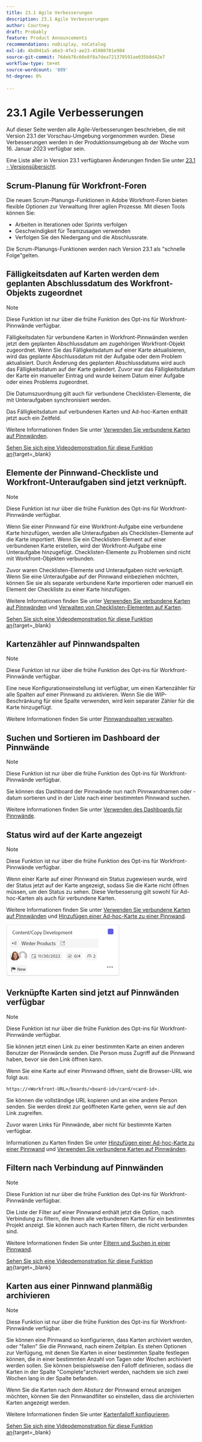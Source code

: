 ```yaml
---
title: 23.1 Agile Verbesserungen
description: 23.1 Agile Verbesserungen
author: Courtney
draft: Probably
feature: Product Announcements
recommendations: noDisplay, noCatalog
exl-id: 4bd041a5-a6e3-4fe3-ae23-45980701e904
source-git-commit: 76deb76c66e8f8a7dea721378591ae035b8d42e7
workflow-type: tm+mt
source-wordcount: '889'
ht-degree: 0%

---
```


# 23.1 Agile Verbesserungen

Auf dieser Seite werden alle Agile-Verbesserungen beschrieben, die mit Version 23.1 der Vorschau-Umgebung vorgenommen wurden. Diese Verbesserungen werden in der Produktionsumgebung ab der Woche vom 16. Januar 2023 verfügbar sein.

Eine Liste aller in Version 23.1 verfügbaren Änderungen finden Sie unter [23.1 - Versionsübersicht](/help/quicksilver/product-announcements/product-releases/23.1-release-activity/23-1-release-overview.md).

## Scrum-Planung für Workfront-Foren

Die neuen Scrum-Planungs-Funktionen in Adobe Workfront-Foren bieten flexible Optionen zur Verwaltung Ihrer agilen Prozesse. Mit diesen Tools können Sie:

* Arbeiten in Iterationen oder Sprints verfolgen
* Geschwindigkeit für Teamzusagen verwenden
* Verfolgen Sie den Niedergang und die Abschlussrate.

Die Scrum-Planungs-Funktionen werden nach Version 23.1 als &quot;schnelle Folge&quot;gelten.

## Fälligkeitsdaten auf Karten werden dem geplanten Abschlussdatum des Workfront-Objekts zugeordnet

>[!NOTE]
>
>Diese Funktion ist nur über die frühe Funktion des Opt-ins für Workfront-Pinnwände verfügbar.

Fälligkeitsdaten für verbundene Karten in Workfront-Pinnwänden werden jetzt dem geplanten Abschlussdatum am zugehörigen Workfront-Objekt zugeordnet. Wenn Sie das Fälligkeitsdatum auf einer Karte aktualisieren, wird das geplante Abschlussdatum mit der Aufgabe oder dem Problem aktualisiert. Durch Änderung des geplanten Abschlussdatums wird auch das Fälligkeitsdatum auf der Karte geändert. Zuvor war das Fälligkeitsdatum der Karte ein manueller Eintrag und wurde keinem Datum einer Aufgabe oder eines Problems zugeordnet.

Die Datumszuordnung gilt auch für verbundene Checklisten-Elemente, die mit Unteraufgaben synchronisiert werden.

Das Fälligkeitsdatum auf verbundenen Karten und Ad-hoc-Karten enthält jetzt auch ein Zeitfeld.

Weitere Informationen finden Sie unter [Verwenden Sie verbundene Karten auf Pinnwänden](/help/quicksilver/agile/get-started-with-boards/connected-cards.md).

[Sehen Sie sich eine Videodemonstration für diese Funktion an](https://video.tv.adobe.com/v/3411952/){target=_blank}

## Elemente der Pinnwand-Checkliste und Workfront-Unteraufgaben sind jetzt verknüpft.

>[!NOTE]
>
>Diese Funktion ist nur über die frühe Funktion des Opt-ins für Workfront-Pinnwände verfügbar.

Wenn Sie einer Pinnwand für eine Workfront-Aufgabe eine verbundene Karte hinzufügen, werden alle Unteraufgaben als Checklisten-Elemente auf die Karte importiert. Wenn Sie ein Checklisten-Element auf einer verbundenen Karte erstellen, wird der Workfront-Aufgabe eine Unteraufgabe hinzugefügt. Checklisten-Elemente zu Problemen sind nicht mit Workfront-Objekten verbunden.

Zuvor waren Checklisten-Elemente und Unteraufgaben nicht verknüpft. Wenn Sie eine Unteraufgabe auf der Pinnwand einbeziehen möchten, können Sie sie als separate verbundene Karte importieren oder manuell ein Element der Checkliste zu einer Karte hinzufügen.

Weitere Informationen finden Sie unter [Verwenden Sie verbundene Karten auf Pinnwänden](/help/quicksilver/agile/get-started-with-boards/connected-cards.md) und [Verwalten von Checklisten-Elementen auf Karten](/help/quicksilver/agile/get-started-with-boards/manage-checklist-items.md).

[Sehen Sie sich eine Videodemonstration für diese Funktion an](https://video.tv.adobe.com/v/3411951/){target=_blank}

## Kartenzähler auf Pinnwandspalten

>[!NOTE]
>
>Diese Funktion ist nur über die frühe Funktion des Opt-ins für Workfront-Pinnwände verfügbar.

Eine neue Konfigurationseinstellung ist verfügbar, um einen Kartenzähler für alle Spalten auf einer Pinnwand zu aktivieren. Wenn Sie die WIP-Beschränkung für eine Spalte verwenden, wird kein separater Zähler für die Karte hinzugefügt.

Weitere Informationen finden Sie unter [Pinnwandspalten verwalten](/help/quicksilver/agile/get-started-with-boards/manage-board-columns.md).

## Suchen und Sortieren im Dashboard der Pinnwände

>[!NOTE]
>
>Diese Funktion ist nur über die frühe Funktion des Opt-ins für Workfront-Pinnwände verfügbar.

Sie können das Dashboard der Pinnwände nun nach Pinnwandnamen oder -datum sortieren und in der Liste nach einer bestimmten Pinnwand suchen.

Weitere Informationen finden Sie unter [Verwenden des Dashboards für Pinnwände](/help/quicksilver/agile/get-started-with-boards/use-boards-page.md).

## Status wird auf der Karte angezeigt

>[!NOTE]
>
>Diese Funktion ist nur über die frühe Funktion des Opt-ins für Workfront-Pinnwände verfügbar.

Wenn einer Karte auf einer Pinnwand ein Status zugewiesen wurde, wird der Status jetzt auf der Karte angezeigt, sodass Sie die Karte nicht öffnen müssen, um den Status zu sehen. Diese Verbesserung gilt sowohl für Ad-hoc-Karten als auch für verbundene Karten.

Weitere Informationen finden Sie unter [Verwenden Sie verbundene Karten auf Pinnwänden](/help/quicksilver/agile/get-started-with-boards/connected-cards.md) und [Hinzufügen einer Ad-hoc-Karte zu einer Pinnwand](/help/quicksilver/agile/get-started-with-boards/add-card-to-board.md).

![Status auf Karte](/help/quicksilver/product-announcements/product-releases/assets/boards-connected-card-details-110922.png)

## Verknüpfte Karten sind jetzt auf Pinnwänden verfügbar

>[!NOTE]
>
>Diese Funktion ist nur über die frühe Funktion des Opt-ins für Workfront-Pinnwände verfügbar.

Sie können jetzt einen Link zu einer bestimmten Karte an einen anderen Benutzer der Pinnwände senden. Die Person muss Zugriff auf die Pinnwand haben, bevor sie den Link öffnen kann.

Wenn Sie eine Karte auf einer Pinnwand öffnen, sieht die Browser-URL wie folgt aus:

```
https://<Workfront-URL>/boards/<board-id>/card/<card-id>. 
```

Sie können die vollständige URL kopieren und an eine andere Person senden. Sie werden direkt zur geöffneten Karte gehen, wenn sie auf den Link zugreifen.

Zuvor waren Links für Pinnwände, aber nicht für bestimmte Karten verfügbar.

Informationen zu Karten finden Sie unter [Hinzufügen einer Ad-hoc-Karte zu einer Pinnwand](/help/quicksilver/agile/get-started-with-boards/add-card-to-board.md) und [Verwenden Sie verbundene Karten auf Pinnwänden](/help/quicksilver/agile/get-started-with-boards/connected-cards.md).

## Filtern nach Verbindung auf Pinnwänden

>[!NOTE]
>
>Diese Funktion ist nur über die frühe Funktion des Opt-ins für Workfront-Pinnwände verfügbar.

Die Liste der Filter auf einer Pinnwand enthält jetzt die Option, nach Verbindung zu filtern, die Ihnen alle verbundenen Karten für ein bestimmtes Projekt anzeigt. Sie können auch nach Karten filtern, die nicht verbunden sind.

Weitere Informationen finden Sie unter [Filtern und Suchen in einer Pinnwand](/help/quicksilver/agile/get-started-with-boards/filter-search-in-board.md).

[Sehen Sie sich eine Videodemonstration für diese Funktion an](https://video.tv.adobe.com/v/3412381/){target=_blank}

## Karten aus einer Pinnwand planmäßig archivieren

>[!NOTE]
>
>Diese Funktion ist nur über die frühe Funktion des Opt-ins für Workfront-Pinnwände verfügbar.

Sie können eine Pinnwand so konfigurieren, dass Karten archiviert werden, oder &quot;fallen&quot; Sie die Pinnwand, nach einem Zeitplan. Es stehen Optionen zur Verfügung, mit denen Sie Karten in einer bestimmten Spalte festlegen können, die in einer bestimmten Anzahl von Tagen oder Wochen archiviert werden sollen. Sie können beispielsweise den Falloff definieren, sodass die Karten in der Spalte &quot;Complete&quot;archiviert werden, nachdem sie sich zwei Wochen lang in der Spalte befanden.

Wenn Sie die Karten nach dem Absturz der Pinnwand erneut anzeigen möchten, können Sie den Pinnwandfilter so einstellen, dass die archivierten Karten angezeigt werden.

Weitere Informationen finden Sie unter [Kartenfalloff konfigurieren](/help/quicksilver/agile/use-boards-agile-planning-tools/configure-card-falloff.md).

[Sehen Sie sich eine Videodemonstration für diese Funktion an](https://video.tv.adobe.com/v/3412323/){target=_blank}
